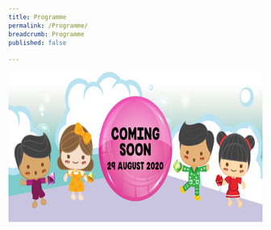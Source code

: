 ```yaml
---
title: Programme
permalink: /Programme/
breadcrumb: Programme
published: false

---
```

<div>
<img src="images/Coming-soon.jpg" class="Image" width="1000" height="300">
</div>
